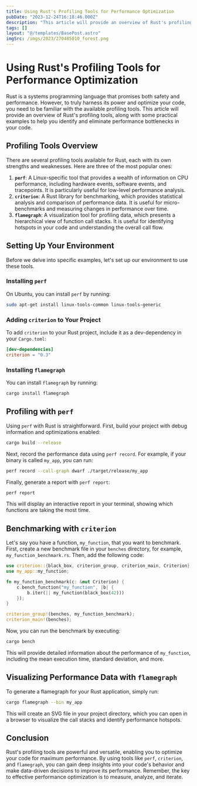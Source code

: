 ```yaml
---
title: Using Rust's Profiling Tools for Performance Optimization
pubDate: "2023-12-24T16:18:46.000Z"
description: "This article will provide an overview of Rust's profiling tools, along with some practical examples to help you identify and eliminate performance bottlenecks in your code"
tags: []
layout: "@/templates/BasePost.astro"
imgSrc: /imgs/2023/270485010_forest.png
---
```

# Using Rust's Profiling Tools for Performance Optimization

Rust is a systems programming language that promises both safety and performance. However, to truly harness its power and optimize your code, you need to be familiar with the available profiling tools. This article will provide an overview of Rust's profiling tools, along with some practical examples to help you identify and eliminate performance bottlenecks in your code.

## Profiling Tools Overview

There are several profiling tools available for Rust, each with its own strengths and weaknesses. Here are three of the most popular ones:

1. **`perf`**: A Linux-specific tool that provides a wealth of information on CPU performance, including hardware events, software events, and tracepoints. It is particularly useful for low-level performance analysis.
2. **`criterion`**: A Rust library for benchmarking, which provides statistical analysis and comparison of performance data. It is useful for micro-benchmarks and measuring changes in performance over time.
3. **`flamegraph`**: A visualization tool for profiling data, which presents a hierarchical view of function call stacks. It is useful for identifying hotspots in your code and understanding the overall call flow.

## Setting Up Your Environment

Before we delve into specific examples, let's set up our environment to use these tools.

### Installing `perf`

On Ubuntu, you can install `perf` by running:

```bash
sudo apt-get install linux-tools-common linux-tools-generic
```

### Adding `criterion` to Your Project

To add `criterion` to your Rust project, include it as a dev-dependency in your `Cargo.toml`:

```toml
[dev-dependencies]
criterion = "0.3"
```

### Installing `flamegraph`

You can install `flamegraph` by running:

```bash
cargo install flamegraph
```

## Profiling with `perf`

Using `perf` with Rust is straightforward. First, build your project with debug information and optimizations enabled:

```bash
cargo build --release
```

Next, record the performance data using `perf record`. For example, if your binary is called `my_app`, you can run:

```bash
perf record --call-graph dwarf ./target/release/my_app
```

Finally, generate a report with `perf report`:

```bash
perf report
```

This will display an interactive report in your terminal, showing which functions are taking the most time.

## Benchmarking with `criterion`

Let's say you have a function, `my_function`, that you want to benchmark. First, create a new benchmark file in your `benches` directory, for example, `my_function_benchmark.rs`. Then, add the following code:

```rust
use criterion::{black_box, criterion_group, criterion_main, Criterion};
use my_app::my_function;

fn my_function_benchmark(c: &mut Criterion) {
    c.bench_function("my_function", |b| {
        b.iter(|| my_function(black_box(42)))
    });
}

criterion_group!(benches, my_function_benchmark);
criterion_main!(benches);
```

Now, you can run the benchmark by executing:

```bash
cargo bench
```

This will provide detailed information about the performance of `my_function`, including the mean execution time, standard deviation, and more.

## Visualizing Performance Data with `flamegraph`

To generate a flamegraph for your Rust application, simply run:

```bash
cargo flamegraph --bin my_app
```

This will create an SVG file in your project directory, which you can open in a browser to visualize the call stacks and identify performance hotspots.

## Conclusion

Rust's profiling tools are powerful and versatile, enabling you to optimize your code for maximum performance. By using tools like `perf`, `criterion`, and `flamegraph`, you can gain deep insights into your code's behavior and make data-driven decisions to improve its performance. Remember, the key to effective performance optimization is to measure, analyze, and iterate.
